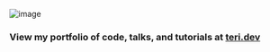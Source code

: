 ![image](https://user-images.githubusercontent.com/19171465/111892463-1e55a980-89d2-11eb-832f-f914118e6df6.png)

<h3>View my portfolio of code, talks, and tutorials at <a href="https://teri.dev">teri.dev</a></h3>
